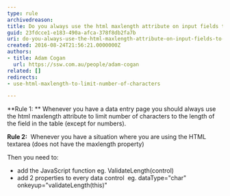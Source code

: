 ```yaml
---
type: rule
archivedreason: 
title: Do you always use the html maxlength attribute on input fields to limit number of characters to the length of the field in the table?
guid: 23fdcce1-e183-490a-afca-378f8db2fa7b
uri: do-you-always-use-the-html-maxlength-attribute-on-input-fields-to-limit-number-of-characters-to-the-length-of-the-field-in-the-table
created: 2016-08-24T21:56:21.0000000Z
authors:
- title: Adam Cogan
  url: https://ssw.com.au/people/adam-cogan
related: []
redirects:
- use-html-maxlength-to-limit-number-of-characters

---
```


**Rule 1: ** Whenever you have a data entry page you should always use the html maxlength attribute to limit number of characters to the length of the field in the table (except for numbers).

**Rule 2:**  Whenever you have a situation where you are using the HTML textarea (does not have the maxlength property)

<!--endintro-->

Then you need to:

* add the JavaScript function eg. ValidateLength(control)
* add 2 properties to every data control  eg. dataType="char" onkeyup="validateLength(this)"
